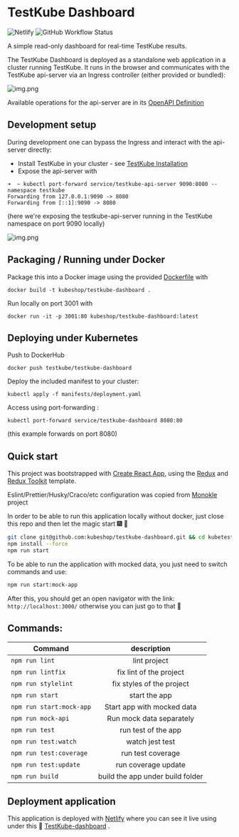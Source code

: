 # TestKube Dashboard

![Netlify](https://img.shields.io/netlify/8cef7e08-ee34-4dd3-871a-27fb0c63a0c8?color=%231890fc&style=for-the-badge)
![GitHub Workflow Status](https://img.shields.io/github/workflow/status/kubeshop/testkube-dashboard/Publish%20Docker%20image?style=for-the-badge)

A simple read-only dashboard for real-time TestKube results.

The TestKube Dashboard is deployed as a standalone web application in a cluster running TestKube. It runs in the browser
and communicates with the TestKube api-server via an Ingress controller (either provided or bundled):

![img.png](docs/images/very-high-level-architecture.png)

Available operations for the api-server are in its
[OpenAPI Definition](https://github.com/kubeshop/testkube/blob/main/api/v1/testkube.yaml)

## Development setup

During development one can bypass the Ingress and interact with the api-server directly:

- Install TestKube in your cluster - see [TestKube Installation](https://kubeshop.github.io/testkube/installing/)
- Expose the api-server with

```shell
➜  ~ kubectl port-forward service/testkube-api-server 9090:8080 --namespace testkube
Forwarding from 127.0.0.1:9090 -> 8080
Forwarding from [::1]:9090 -> 8080
```

(here we're exposing the testkube-api-server running in the TestKube namespace on port 9090 locally)

![img.png](docs/images/dev-architecture.png)

## Packaging / Running under Docker

Package this into a Docker image using the provided [Dockerfile](Dockerfile) with

```
docker build -t kubeshop/testkube-dashboard .
```

Run locally on port 3001 with

```
docker run -it -p 3001:80 kubeshop/testkube-dashboard:latest
```

## Deploying under Kubernetes

Push to DockerHub

```
docker push testkube/testkube-dashboard
```

Deploy the included manifest to your cluster:

```
kubectl apply -f manifests/deployment.yaml
```

Access using port-forwarding :

```
kubectl port-forward service/testkube-dashboard 8080:80
```

(this example forwards on port 8080)

## Quick start

This project was bootstrapped with [Create React App](https://github.com/facebook/create-react-app), using the
[Redux](https://redux.js.org/) and [Redux Toolkit](https://redux-toolkit.js.org/) template.

Eslint/Prettier/Husky/Craco/etc configuration was copied from [Monokle](https://github.com/kubeshop/monokle) project

In order to be able to run this application locally without docker, just close this repo and then let the magic start
:fireworks: :tada:

```bash
git clone git@github.com:kubeshop/testkube-dashboard.git && cd kubetest-dashboard
npm install --force
npm run start
```

To be able to run the application with mocked data, you just need to switch commands and use:

```bash
npm run start:mock-app
```

After this, you should get an open navigator with the link: `http://localhost:3000/` otherwise you can just go to that
:link:

## Commands:

| Command                  |           description            |
| ------------------------ | :------------------------------: |
| `npm run lint`           |           lint project           |
| `npm run lintfix`        |     fix lint of the project      |
| `npm run stylelint`      |    fix styles of the project     |
| `npm run start`          |          start the app           |
| `npm run start:mock-app` |    Start app with mocked data    |
| `npm run mock-api`       |     Run mock data separately     |
| `npm run test`           |       run test of the app        |
| `npm run test:watch`     |         watch jest test          |
| `npm run test:coverage`  |        run test coverage         |
| `npm run test:update`    |       run coverage update        |
| `npm run build`          | build the app under build folder |

## Deployment application

This application is deployed with [Netlify](https://app.netlify.com/) where you can see it live using under this :link:
[TestKube-dashboard](https://cocky-northcutt-d5b913.netlify.app/) .
